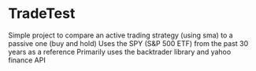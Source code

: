 # TradeTest

Simple project to compare an active trading strategy (using sma) to a passive one (buy and hold)
Uses the SPY (S&P 500 ETF) from the past 30 years as a reference
Primarily uses the backtrader library and yahoo finance API
